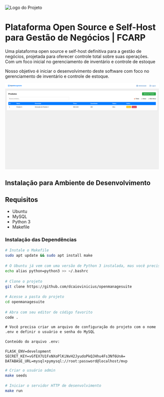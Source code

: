 ![Logo do Projeto](static/assets/logo.png)

# Plataforma Open Source e Self-Host para Gestão de Negócios | FCARP

Uma plataforma open source e self-host definitiva para a gestão de negócios, projetada para oferecer controle total sobre suas operações. Com um foco inicial no gerenciamento de inventário e controle de estoque

Nosso objetivo é iniciar o desenvolvimento deste software com foco no gerenciamento de inventário e controle de estoque.


![Logo do Projeto](static/assets/screenshot.png)


## Instalação para Ambiente de Desenvolvimento

## Requisitos

- Ubuntu
- MySQL
- Python 3
- Makefile

### Instalação das Dependências

```bash
# Instale o Makefile
sudo apt update && sudo apt install make

# O Ubuntu já vem com uma versão de Python 3 instalada, mas você precisa criar um alias de python3 para python
echo alias python=python3 >> ~/.bashrc

# Clone o projeto
git clone https://github.com/dcaiovinicius/openmanagesuite

# Acesse a pasta do projeto
cd openmanagesuite

# Abra com seu editor de código favorito
code .
```

```text
# Você precisa criar um arquivo de configuração do projeto com o nome .env e definir o usuário e senha do MySQL

Conteúdo do arquivo .env:

FLASK_ENV=development
SECRET_KEY=vGfEX7U1FxNXoPlKiNvH2JyudoPkQJHhu4Fs3Nf6UnA=
DATABASE_URL=mysql+pymysql://root:password@localhost/mvp
```

```bash
# Criar o usuário admin
make seeds

# Iniciar o servidor HTTP de desenvolvimento
make run
```
